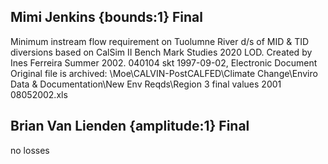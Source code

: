 ## Mimi Jenkins {bounds:1} Final
Minimum instream flow requirement on Tuolumne River d/s of MID & TID diversions based on CalSim II Bench Mark Studies 2020 LOD.  Created by Ines Ferreira Summer 2002.  040104 skt
1997-09-02, Electronic Document
Original file is archived: \Moe\CALVIN-PostCALFED\Climate Change\Enviro Data & Documentation\New Env Reqds\Region 3 final values 2001 08052002.xls

## Brian Van Lienden {amplitude:1} Final
no losses

